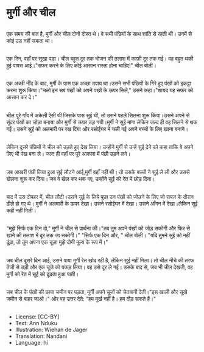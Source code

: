 # मुर्गी और चील

##
एक समय की बात है, मुर्गी और चील दोनों दोस्त थे। वे सभी पंछियों के साथ शांति से रहती थी। उनमें से कोई उड़ नहीं सकता था।

##
एक दिन, वहाँ पर सूखा पड़ा। चील बहुत दूर तक भोजन की तलाश में काफ़ी दूर तक गई। वह बहुत थकी हुई वापस आई।"सफर करने के लिए कोई आसान रास्ता होना चाहिए!" चील बोली।

##
एक अच्छी नींद के बाद, मुर्गी के पास एक अच्छा उपाय था।उसने सभी पंछियों के गिरे हुए पंखों को इकट्ठा करना शुरू किया।"चलो इन सब पंखों को अपने पंखों के ऊपर सिले," उसने कहा।"शायद यह सफर को आसान कर दे।"

##
चील पूरे गाँव में अकेली ऐसी थी जिसके पास सुई थी, तो उसने पहले सिलना शुरू किया।उसने अपने से सुंदर पंखों का जोड़ा बनाया और मुर्गी से ऊपर उड़ गयी।मुर्गी ने सुई मांगा लेकिन जल्द ही वह सिलने से थक गई। उसने सुई को अलमारी पर रख दिया और रसोईघर में चली गई अपने बच्चों के लिए खाना बनाने।

##
लेकिन दूसरे पंछियों ने चील को उड़ते हुए देख लिया। उन्होंने मुर्गी से उन्हें सुई देने को कहा ताकि वे अपने लिए भी पंख बना ले। जल्द ही वहाँ पर पूरे आकाश में पंछी उड़ने लगे।

##
जब आखरी पंछी लिया हुआ सुई लौटने आई,मुर्गी वहाँ नहीं थी। तो उसके बच्चों ने सुई ले ली और उससे खेलना शुरू कर दिया। जब वे खेल कर थक गए, उन्होंने सुई को रेत में छोड़ दिया।

##
बाद में उस दोपहर में, चील लौटी।उसने सुई के लिये पूछा उन पंखों को जोड़ने के लिए जो सफर के दौरान ढीले हो गए थे। मुर्गी ने अलमारी के ऊपर देखा। उसने रसोईघर में देखा। उसने आँगन में देखा।लेकिन सुई कही नहीं मिली।

##
"मुझे सिर्फ एक दिन दो," मुर्गी ने चील से प्रार्थना की।"तब तुम अपने पंखों को जोड़ सकोगी और फिर से खाने की तलाश में दूर तक जा सकोगी।" "सिर्फ एक दिन और, " चील बोली। "यदि तुमने सुई को नहीं ढूंढ़ा, तो तुम अपना एक चूज़ा मुझे दोगी मूल्य के रूप में।"

##
जब चील दूसरे दिन आई, उसने पाया मुर्गी रेत खोद रही है, लेकिन सुई नहीं मिला। तो चील नीचे की तरफ तेजी से उड़ी और एक चूज़े को पकड़ लिया। वह उसे दूर ले गई। उसके बाद से, जब भी चील देखती, वह मुर्गी को रेत में सुई को ढूंढता हुआ पाती।

##
जब चील के पंखों की छाया जमीन पर पड़ता, मुर्गी अपने चूजों को चेतावनी देती।"इस खाली और सूखे जमीन से बाहर जाओ।" और वह उत्तर देते: "हम मूर्ख नहीं है। हम दौड़ सकते हैं।"

##
* License: [CC-BY]
* Text: Ann Nduku
* Illustration: Wiehan de Jager
* Translation: Nandani
* Language: hi
